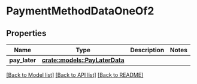 # PaymentMethodDataOneOf2

## Properties

Name | Type | Description | Notes
------------ | ------------- | ------------- | -------------
**pay_later** | [**crate::models::PayLaterData**](PayLaterData.md) |  | 

[[Back to Model list]](../README.md#documentation-for-models) [[Back to API list]](../README.md#documentation-for-api-endpoints) [[Back to README]](../README.md)


